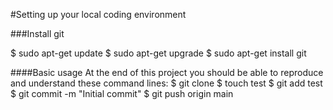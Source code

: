 #Setting up your local coding environment

###Install git

$ sudo apt-get update
$ sudo apt-get upgrade
$ sudo apt-get install git

####Basic usage
At the end of this project you should be able to reproduce and understand these command lines:
$ git clone <repo>
$ touch test
$ git add test
$ git commit -m "Initial commit"
$ git push origin main



